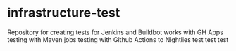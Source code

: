 # infrastructure-test
Repository for creating tests for Jenkins and Buildbot
works with GH Apps
testing with Maven jobs
testing with Github Actions to Nightlies
test test test
